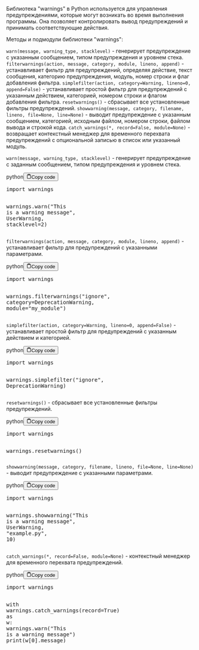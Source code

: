 <p>Библиотека "warnings" в Python используется для управления предупреждениями, которые могут возникать во время выполнения программы.
Она позволяет контролировать вывод предупреждений и принимать соответствующие действия.</p>
<p>Методы и подмодули библиотеки "warnings":</p>
<p><code>warn(message, warning_type, stacklevel)</code> - генерирует предупреждение с указанным сообщением, типом предупреждения и уровнем стека.
<code>filterwarnings(action, message, category, module, lineno, append)</code> - устанавливает фильтр для предупреждений, определяя действие, текст сообщения, категорию предупреждения, модуль, номер строки и флаг добавления фильтра.
<code>simplefilter(action, category=Warning, lineno=0, append=False)</code> - устанавливает простой фильтр для предупреждений с указанным действием, категорией, номером строки и флагом добавления фильтра.
<code>resetwarnings()</code> - сбрасывает все установленные фильтры предупреждений.
<code>showwarning(message, category, filename, lineno, file=None, line=None)</code> - выводит предупреждение с указанным сообщением, категорией, исходным файлом, номером строки, файлом вывода и строкой кода.
<code>catch_warnings(*, record=False, module=None)</code> - возвращает контекстный менеджер для временного перехвата предупреждений с опциональной записью в список или указанный модуль.</p>
<p><code>warn(message, warning_type, stacklevel)</code> - генерирует предупреждение с заданным сообщением, типом предупреждения и уровнем стека.</p>
<div class="code-element"><div class="lang-line"><text>python</text><button class="copy-button"id="code9c4c36c71d085e41561336dad6c008cfb"onclick="copyCode(code9c4c36c71d085e41561336dad6c008cf, code9c4c36c71d085e41561336dad6c008cfb)"><svg stroke="currentColor"fill="none"stroke-width="2"viewBox="0 0 24 24"stroke-linecap="round"stroke-linejoin="round"class="h-4 w-4"height="1em"width="1em"xmlns="http://www.w3.org/2000/svg"><path d="M16 4h2a2 2 0 0 1 2 2v14a2 2 0 0 1-2 2H6a2 2 0 0 1-2-2V6a2 2 0 0 1 2-2h2"></path><rect x="8" y="2" width="8" height="4" rx="1" ry="1"></rect></svg><text>Copy code</text></button></div><div class="code" id="code9c4c36c71d085e41561336dad6c008cf"><div class="highlight"><pre><span></span><span class="kn">import</span> <span class="nn">warnings</span>

<span class="n">warnings</span><span class="o">.</span><span class="n">warn</span><span class="p">(</span><span class="s2">&quot;This is a warning message&quot;</span><span class="p">,</span> <span class="ne">UserWarning</span><span class="p">,</span> <span class="n">stacklevel</span><span class="o">=</span><span class="mi">2</span><span class="p">)</span>
</pre></div></div></div>

<p><code>filterwarnings(action, message, category, module, lineno, append)</code> - устанавливает фильтр для предупреждений с указанными параметрами.</p>
<div class="code-element"><div class="lang-line"><text>python</text><button class="copy-button"id="code3bb85ec1750e667f56154c4c463a7831b"onclick="copyCode(code3bb85ec1750e667f56154c4c463a7831, code3bb85ec1750e667f56154c4c463a7831b)"><svg stroke="currentColor"fill="none"stroke-width="2"viewBox="0 0 24 24"stroke-linecap="round"stroke-linejoin="round"class="h-4 w-4"height="1em"width="1em"xmlns="http://www.w3.org/2000/svg"><path d="M16 4h2a2 2 0 0 1 2 2v14a2 2 0 0 1-2 2H6a2 2 0 0 1-2-2V6a2 2 0 0 1 2-2h2"></path><rect x="8" y="2" width="8" height="4" rx="1" ry="1"></rect></svg><text>Copy code</text></button></div><div class="code" id="code3bb85ec1750e667f56154c4c463a7831"><div class="highlight"><pre><span></span><span class="kn">import</span> <span class="nn">warnings</span>

<span class="n">warnings</span><span class="o">.</span><span class="n">filterwarnings</span><span class="p">(</span><span class="s2">&quot;ignore&quot;</span><span class="p">,</span> <span class="n">category</span><span class="o">=</span><span class="ne">DeprecationWarning</span><span class="p">,</span> <span class="n">module</span><span class="o">=</span><span class="s2">&quot;my_module&quot;</span><span class="p">)</span>
</pre></div></div></div>

<p><code>simplefilter(action, category=Warning, lineno=0, append=False)</code> - устанавливает простой фильтр для предупреждений с указанным действием и категорией.</p>
<div class="code-element"><div class="lang-line"><text>python</text><button class="copy-button"id="code6ec6f49d717c833703f66834e5cfb8e4b"onclick="copyCode(code6ec6f49d717c833703f66834e5cfb8e4, code6ec6f49d717c833703f66834e5cfb8e4b)"><svg stroke="currentColor"fill="none"stroke-width="2"viewBox="0 0 24 24"stroke-linecap="round"stroke-linejoin="round"class="h-4 w-4"height="1em"width="1em"xmlns="http://www.w3.org/2000/svg"><path d="M16 4h2a2 2 0 0 1 2 2v14a2 2 0 0 1-2 2H6a2 2 0 0 1-2-2V6a2 2 0 0 1 2-2h2"></path><rect x="8" y="2" width="8" height="4" rx="1" ry="1"></rect></svg><text>Copy code</text></button></div><div class="code" id="code6ec6f49d717c833703f66834e5cfb8e4"><div class="highlight"><pre><span></span><span class="kn">import</span> <span class="nn">warnings</span>

<span class="n">warnings</span><span class="o">.</span><span class="n">simplefilter</span><span class="p">(</span><span class="s2">&quot;ignore&quot;</span><span class="p">,</span> <span class="ne">DeprecationWarning</span><span class="p">)</span>
</pre></div></div></div>

<p><code>resetwarnings()</code> - сбрасывает все установленные фильтры предупреждений.</p>
<div class="code-element"><div class="lang-line"><text>python</text><button class="copy-button"id="codee4c65252df237b2d394c56f25c1b73dfb"onclick="copyCode(codee4c65252df237b2d394c56f25c1b73df, codee4c65252df237b2d394c56f25c1b73dfb)"><svg stroke="currentColor"fill="none"stroke-width="2"viewBox="0 0 24 24"stroke-linecap="round"stroke-linejoin="round"class="h-4 w-4"height="1em"width="1em"xmlns="http://www.w3.org/2000/svg"><path d="M16 4h2a2 2 0 0 1 2 2v14a2 2 0 0 1-2 2H6a2 2 0 0 1-2-2V6a2 2 0 0 1 2-2h2"></path><rect x="8" y="2" width="8" height="4" rx="1" ry="1"></rect></svg><text>Copy code</text></button></div><div class="code" id="codee4c65252df237b2d394c56f25c1b73df"><div class="highlight"><pre><span></span><span class="kn">import</span> <span class="nn">warnings</span>

<span class="n">warnings</span><span class="o">.</span><span class="n">resetwarnings</span><span class="p">()</span>
</pre></div></div></div>

<p><code>showwarning(message, category, filename, lineno, file=None, line=None)</code> - выводит предупреждение с указанными параметрами.</p>
<div class="code-element"><div class="lang-line"><text>python</text><button class="copy-button"id="codeb80cde7beedf97b7ccd094b81d3210e9b"onclick="copyCode(codeb80cde7beedf97b7ccd094b81d3210e9, codeb80cde7beedf97b7ccd094b81d3210e9b)"><svg stroke="currentColor"fill="none"stroke-width="2"viewBox="0 0 24 24"stroke-linecap="round"stroke-linejoin="round"class="h-4 w-4"height="1em"width="1em"xmlns="http://www.w3.org/2000/svg"><path d="M16 4h2a2 2 0 0 1 2 2v14a2 2 0 0 1-2 2H6a2 2 0 0 1-2-2V6a2 2 0 0 1 2-2h2"></path><rect x="8" y="2" width="8" height="4" rx="1" ry="1"></rect></svg><text>Copy code</text></button></div><div class="code" id="codeb80cde7beedf97b7ccd094b81d3210e9"><div class="highlight"><pre><span></span><span class="kn">import</span> <span class="nn">warnings</span>

<span class="n">warnings</span><span class="o">.</span><span class="n">showwarning</span><span class="p">(</span><span class="s2">&quot;This is a warning message&quot;</span><span class="p">,</span> <span class="ne">UserWarning</span><span class="p">,</span> <span class="s2">&quot;example.py&quot;</span><span class="p">,</span> <span class="mi">10</span><span class="p">)</span>
</pre></div></div></div>

<p><code>catch_warnings(*, record=False, module=None)</code> - контекстный менеджер для временного перехвата предупреждений.</p>
<div class="code-element"><div class="lang-line"><text>python</text><button class="copy-button"id="codee24910a060a60b6443171802353ef3adb"onclick="copyCode(codee24910a060a60b6443171802353ef3ad, codee24910a060a60b6443171802353ef3adb)"><svg stroke="currentColor"fill="none"stroke-width="2"viewBox="0 0 24 24"stroke-linecap="round"stroke-linejoin="round"class="h-4 w-4"height="1em"width="1em"xmlns="http://www.w3.org/2000/svg"><path d="M16 4h2a2 2 0 0 1 2 2v14a2 2 0 0 1-2 2H6a2 2 0 0 1-2-2V6a2 2 0 0 1 2-2h2"></path><rect x="8" y="2" width="8" height="4" rx="1" ry="1"></rect></svg><text>Copy code</text></button></div><div class="code" id="codee24910a060a60b6443171802353ef3ad"><div class="highlight"><pre><span></span><span class="kn">import</span> <span class="nn">warnings</span>

<span class="k">with</span> <span class="n">warnings</span><span class="o">.</span><span class="n">catch_warnings</span><span class="p">(</span><span class="n">record</span><span class="o">=</span><span class="kc">True</span><span class="p">)</span> <span class="k">as</span> <span class="n">w</span><span class="p">:</span>
    <span class="n">warnings</span><span class="o">.</span><span class="n">warn</span><span class="p">(</span><span class="s2">&quot;This is a warning message&quot;</span><span class="p">)</span>
    <span class="nb">print</span><span class="p">(</span><span class="n">w</span><span class="p">[</span><span class="mi">0</span><span class="p">]</span><span class="o">.</span><span class="n">message</span><span class="p">)</span>
</pre></div></div></div>